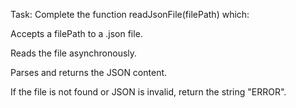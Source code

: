 Task: Complete the function readJsonFile(filePath) which:

Accepts a filePath to a .json file.

Reads the file asynchronously.

Parses and returns the JSON content.

If the file is not found or JSON is invalid, return the string "ERROR".

